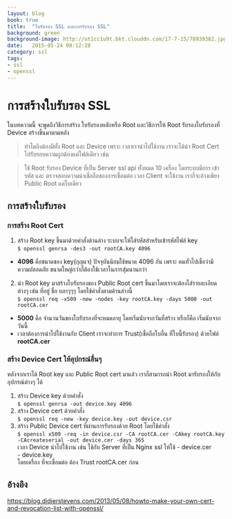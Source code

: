 ```yaml
---
layout: blog
book: true
title:  "ใบรับรอง SSL และการรับรอง SSL"
background: green
background-image: http://ot1cc1u9t.bkt.clouddn.com/17-7-15/78939382.jpg
date:   2015-05-24 08:12:28
category: ssl
tags:
- ssl
- openssl
---
```


# การสร้างใบรับรอง SSL
ในบทความนี้ จะพูดถึงวิธีการสร้าง ใบรับรองหลักหรือ Root และวิธีการให้ Root รับรองใบรับรองที่ Device สร้างขึ้นมาตามหลัง  
 > ทำไมถึงต้องมีทั้ง Root และ Device เพราะ เวลาเรานำไปใช้งาน เราจะได้นำ Root Cert ไปรับรอบความถูกต้องแค่ไฟล์เดียว เช่น  

 > ใช้ Root รับรอง Device ที่เป็น Server ssl api ทั้งหมด 10 เครื่อง โดยระบบมีการ เข้ารหัส และ ตรวจสอบความน่าเชื่อถือของการเชื่อมต่อ เวลา Client จะใช้งาน เราก็จะอ้างเพียง Public Root แค่ใบเดียว

## การสร้างใบรับรอง
### การสร้าง Root Cert
1. สร้าง Root key ขึ้นมาด้วยคำสั่งด้านล่าง ระบบจะให้ใส่รหัสสำหรับเข้ารหัสไฟล์ key  
`$ openssl genrsa -des3 -out rootCA.key 4096`  
  - **4096** คือขนาดของ key(กุญแจ) ปัจจุบันนิยมใช้ขนาด 4096 กัน เพราะ คนทั่วไปเชื่อว่ามีความปลอดภัย ขนาดใหญ่กว่าก็ต้องใช้เวลาในการสุ่มนานกว่า   

2. นำ Root key มาสร้างใบรับรองของ Public Root cert ขึ้นมาโดยเราจะต้องใส่รายละเอียดต่างๆ เช่น ที่อยู่ ชื่อ บลาๆๆๆ โดยใช้คำสั่งตามด้านล่างนี้  
`$ openssl req -x509 -new -nodes -key rootCA.key -days 5000 -out rootCA.cer`  
  - **5000** คือ จำนวนวันของใบรับรองที่จะหมดอายุ โดยเริ่มนับจากวันที่สร้าง หรือก็คือ เริ่มนับจากวันนี้
  - เวลาต้องการนำไปใช้งานกับ Client เราจะทำการ Trust(เชื่อถือใบอื่น ที่ใบนี้รับรอง) ด้วยไฟล์ **rootCA.cer**

### สร้าง Device Cert ให้อุปกรณ์อื่นๆ
หลังจากเราได้ Root key และ Public Root cert มาแล้ว เราก็สามารถนำ Root มารับรองให้กับ อุปกรณ์ต่างๆ ได้
  1. สร้าง Device key ด้วยคำสั่ง  
  `$ openssl genrsa -out device.key 4096`
  2. สร้าง Device cert ด้วยคำสั่ง  
  `$ openssl req -new -key device.key -out device.csr`  
  3. สร้าง Public Device cert ที่ผ่านการรับรองด้วย Root โดยใช้คำสั่ง  
  `$ openssl x509 -req -in device.csr -CA rootCA.cer -CAkey rootCA.key -CAcreateserial -out device.cer -days 365`  
  เวลา Device นำไปใช้งาน เช่น ใช้กับ Server ที่เป็น Nginx ssl ให้ใช้
    - device.cer  
    - device.key  
    โดยเครื่อง ที่จะเชื่อมต่อ ต้อง Trust rootCA.cer ก่อน

## อ้างอิง
https://blog.didierstevens.com/2013/05/08/howto-make-your-own-cert-and-revocation-list-with-openssl/  
